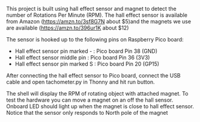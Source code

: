 This project is built using hall effect sensor and magnet to detect the number of Rotations Per Minute (RPM). The hall effect sensor is available from Amazon (https://amzn.to/3sf8G7N  about \$5)and the magnets we use are available (https://amzn.to/396ur1K about \$12) 

The sensor is hooked up to the following pins on Raspberry Pico board:

- Hall effect sensor pin marked - : Pico board Pin 38 (GND)
- Hall effect sensor middle pin	: Pico board Pin 36 (3V3)
- Hall effect sensor pin marked S : Pico board Pin 20 (GP15)

After connecting the hall effect sensor to Pico board, connect the USB cable and open tachometer.py in Thonny and hit run button.

The shell will display the RPM of rotating object with attached magnet. To test the hardware you can move a magnet on an off the hall sensor. Onboard LED should light up when the magnet is close to hall effect sensor. Notice that the sensor only responds to North pole of the magnet

